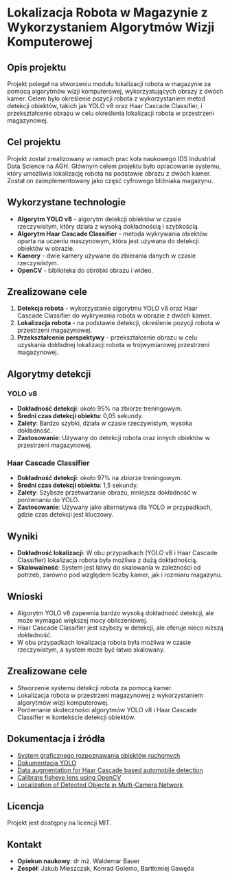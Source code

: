 # Lokalizacja Robota w Magazynie z Wykorzystaniem Algorytmów Wizji Komputerowej

## Opis projektu

Projekt polegał na stworzeniu modułu lokalizacji robota w magazynie za pomocą algorytmów wizji komputerowej, wykorzystujących obrazy z dwóch kamer. Celem było określenie pozycji robota z wykorzystaniem metod detekcji obiektów, takich jak YOLO v8 oraz Haar Cascade Classifier, i przekształcenie obrazu w celu określenia lokalizacji robota w przestrzeni magazynowej.

## Cel projektu

Projekt został zrealizowany w ramach prac koła naukowego IDS Industrial Data Science na AGH. Głównym celem projektu było opracowanie systemu, który umożliwia lokalizację robota na podstawie obrazu z dwóch kamer. Został on zaimplementowany jako część cyfrowego bliźniaka magazynu.

## Wykorzystane technologie

- **Algorytm YOLO v8** - algorytm detekcji obiektów w czasie rzeczywistym, który działa z wysoką dokładnością i szybkością.
- **Algorytm Haar Cascade Classifier** - metoda wykrywania obiektów oparta na uczeniu maszynowym, która jest używana do detekcji obiektów w obrazie.
- **Kamery** - dwie kamery używane do zbierania danych w czasie rzeczywistym.
- **OpenCV** - biblioteka do obróbki obrazu i wideo.

## Zrealizowane cele

1. **Detekcja robota** - wykorzystanie algorytmu YOLO v8 oraz Haar Cascade Classifier do wykrywania robota w obrazie z dwóch kamer.
2. **Lokalizacja robota** - na podstawie detekcji, określenie pozycji robota w przestrzeni magazynowej.
3. **Przekształcenie perspektywy** - przekształcenie obrazu w celu uzyskania dokładnej lokalizacji robota w trójwymiarowej przestrzeni magazynowej.

## Algorytmy detekcji

### YOLO v8

- **Dokładność detekcji**: około 95% na zbiorze treningowym.
- **Średni czas detekcji obiektu**: 0,05 sekundy.
- **Zalety**: Bardzo szybki, działa w czasie rzeczywistym, wysoka dokładność.
- **Zastosowanie**: Używany do detekcji robota oraz innych obiektów w przestrzeni magazynowej.

### Haar Cascade Classifier

- **Dokładność detekcji**: około 97% na zbiorze treningowym.
- **Średni czas detekcji obiektu**: 1,5 sekundy.
- **Zalety**: Szybsze przetwarzanie obrazu, mniejsza dokładność w porównaniu do YOLO.
- **Zastosowanie**: Używany jako alternatywa dla YOLO w przypadkach, gdzie czas detekcji jest kluczowy.

## Wyniki

- **Dokładność lokalizacji**: W obu przypadkach (YOLO v8 i Haar Cascade Classifier) lokalizacja robota była możliwa z dużą dokładnością.
- **Skalowalność**: System jest łatwy do skalowania w zależności od potrzeb, zarówno pod względem liczby kamer, jak i rozmiaru magazynu.

## Wnioski

- Algorytm YOLO v8 zapewnia bardzo wysoką dokładność detekcji, ale może wymagać większej mocy obliczeniowej.
- Haar Cascade Classifier jest szybszy w detekcji, ale oferuje nieco niższą dokładność.
- W obu przypadkach lokalizacja robota była możliwa w czasie rzeczywistym, a system może być łatwo skalowany.

## Zrealizowane cele

- Stworzenie systemu detekcji robota za pomocą kamer.
- Lokalizacja robota w przestrzeni magazynowej z wykorzystaniem algorytmów wizji komputerowej.
- Porównanie skuteczności algorytmów YOLO v8 i Haar Cascade Classifier w kontekście detekcji obiektów.

## Dokumentacja i źródła

- [System graficznego rozpoznawania obiektów ruchomych](https://zeszyty-naukowe.wwsi.edu.pl/zeszyty/zeszyt21/System_graficznego_rozpoznawania_obiektow_ruchomych.pdf)
- [Dokumentacja YOLO](https://github.com/ultralytics/ultralytics)
- [Data augmentation for Haar Cascade based automobile detection](https://yadda.icm.edu.pl/baztech/element/bwmeta1.element.baztech-d8acbfd7-c840-4f7e-8865-dfe11a304613/c/Data_augmentation_for.pdf)
- [Calibrate fisheye lens using OpenCV](https://medium.com/@kennethjiang/calibrate-fisheye-lens-using-opencv-333b05afa0b0)
- [Localization of Detected Objects in Multi-Camera Network](https://www.researchgate.net/publication/224359484_Localization_of_detected_objects_in_multi-camera_network)

## Licencja

Projekt jest dostępny na licencji MIT.

## Kontakt

- **Opiekun naukowy**: dr inż. Waldemar Bauer
- **Zespół**: Jakub Mieszczak, Konrad Golemo, Bartłomiej Gawęda
